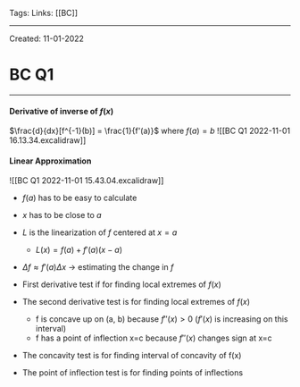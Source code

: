 Tags:
Links: [[BC]]

---
Created: 11-01-2022
# BC Q1
---

#### Derivative of inverse of $f(x)$
$\frac{d}{dx}[f^{-1}(b)] = \frac{1}{f'(a)}$ where $f(a)=b$
![[BC Q1 2022-11-01 16.13.34.excalidraw]]

#### Linear Approximation
![[BC Q1 2022-11-01 15.43.04.excalidraw]]
- $f(a)$ has to be easy to calculate
- $x$ has to be close to $a$
- $L$ is the linearization of $f$ centered at $x=a$
	- $L(x) = f(a) + f'(a)(x-a)$
- $\Delta f \approx f'(a)\Delta x$  → estimating the change in $f$


- First derivative test if for finding local extremes of $f(x)$
- The second derivative test is for finding local extremes of $f(x)$
	- f is concave up on (a, b) because $f''(x) > 0$ ($f'(x)$ is increasing on this interval)
	- f has a point of inflection x=c because $f''(x)$ changes sign at x=c
- The concavity test is for finding interval of concavity of f(x)
- The point of inflection test is for finding points of inflections


